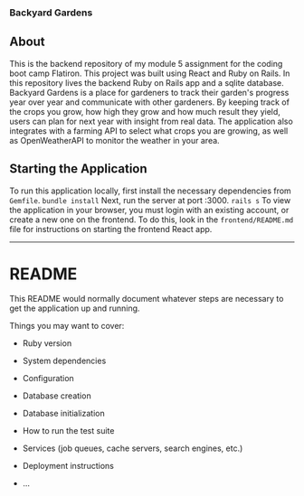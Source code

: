 ### Backyard Gardens

## About

This is the backend repository of my module 5 assignment for the coding boot camp Flatiron.
This project was built using React and Ruby on Rails. In this repository lives the backend Ruby on Rails app and a sqlite database.
Backyard Gardens is a place for gardeners to track their garden's progress year over year and communicate with other gardeners. By keeping track of the crops you grow, how high they grow and how much result they yield, users can plan for next year with insight from real data. The application also integrates with a farming API to select what crops you are growing, as well as OpenWeatherAPI to monitor the weather in your area.

## Starting the Application

To run this application locally, first install the necessary dependencies from `Gemfile`.
`bundle install`
Next, run the server at port :3000.
`rails s`
To view the application in your browser, you must login with an existing account, or create a new one on the frontend. To do this, look in the `frontend/README.md` file for instructions on starting the frontend React app.

---

# README

This README would normally document whatever steps are necessary to get the
application up and running.

Things you may want to cover:

-   Ruby version

-   System dependencies

-   Configuration

-   Database creation

-   Database initialization

-   How to run the test suite

-   Services (job queues, cache servers, search engines, etc.)

-   Deployment instructions

-   ...
